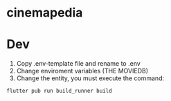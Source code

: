 # cinemapedia

# Dev

1. Copy .env-template file and rename to .env
2. Change enviroment variables (THE MOVIEDB)
3. Change the entity, you must execute the command:

```
flutter pub run build_runner build
```
